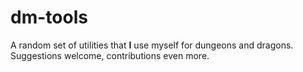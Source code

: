 # dm-tools

A random set of utilities that **I** use myself for dungeons and dragons. Suggestions welcome, contributions even more.
